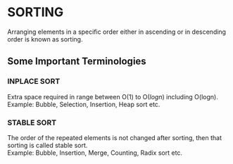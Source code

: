 # SORTING
Arranging elements in a specific order either in ascending or in descending order is known as sorting.

## Some Important Terminologies
### INPLACE SORT
Extra space required in range between O(1) to O($logn$) including O(logn).<br>
Example: Bubble, Selection, Insertion, Heap sort etc.

### STABLE SORT
The order of the repeated elements is not changed after sorting, then that sorting is called stable sort. <br>
Example: Bubble, Insertion, Merge, Counting, Radix sort etc.
